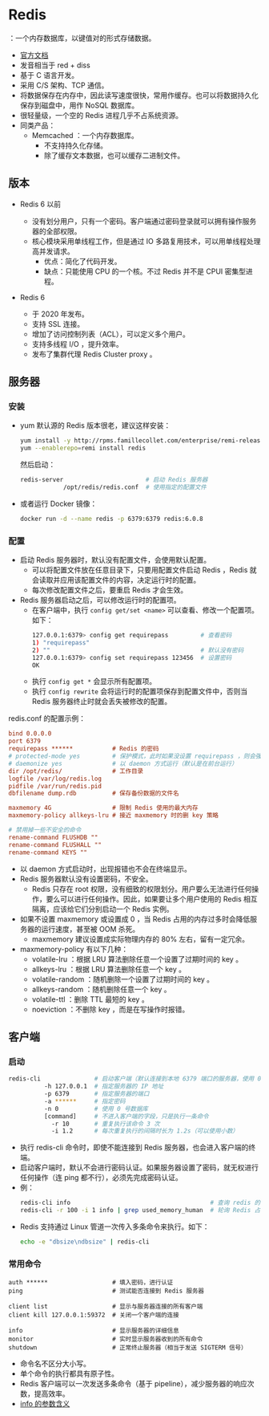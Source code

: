 # Redis

：一个内存数据库，以键值对的形式存储数据。
- [官方文档](https://redis.io/documentation)
- 发音相当于 red + diss
- 基于 C 语言开发。
- 采用 C/S 架构、TCP 通信。
- 将数据保存在内存中，因此读写速度很快，常用作缓存。也可以将数据持久化保存到磁盘中，用作 NoSQL 数据库。
- 很轻量级，一个空的 Redis 进程几乎不占系统资源。
- 同类产品：
  - Memcached ：一个内存数据库。
    - 不支持持久化存储。
    - 除了缓存文本数据，也可以缓存二进制文件。

## 版本

- Redis 6 以前
  - 没有划分用户，只有一个密码。客户端通过密码登录就可以拥有操作服务器的全部权限。
  - 核心模块采用单线程工作，但是通过 IO 多路复用技术，可以用单线程处理高并发请求。
    - 优点：简化了代码开发。
    - 缺点：只能使用 CPU 的一个核。不过 Redis 并不是 CPUI 密集型进程。

- Redis 6
  - 于 2020 年发布。
  - 支持 SSL 连接。
  - 增加了访问控制列表（ACL），可以定义多个用户。
  - 支持多线程 I/O ，提升效率。
  - 发布了集群代理 Redis Cluster proxy 。

## 服务器

### 安装

- yum 默认源的 Redis 版本很老，建议这样安装：
  ```sh
  yum install -y http://rpms.famillecollet.com/enterprise/remi-release-7.rpm
  yum --enablerepo=remi install redis
  ```
  然后启动：
  ```sh
  redis-server                       # 启动 Redis 服务器
              /opt/redis/redis.conf  # 使用指定的配置文件
  ```

- 或者运行 Docker 镜像：
  ```sh
  docker run -d --name redis -p 6379:6379 redis:6.0.8
  ```

### 配置

- 启动 Redis 服务器时，默认没有配置文件，会使用默认配置。
  - 可以将配置文件放在任意目录下，只要用配置文件启动 Redis ，Redis 就会读取并应用该配置文件的内容，决定运行时的配置。
  - 每次修改配置文件之后，要重启 Redis 才会生效。
- Redis 服务器启动之后，可以修改运行时的配置项。
  - 在客户端中，执行 `config get/set <name>` 可以查看、修改一个配置项。如下：
      ```sh
      127.0.0.1:6379> config get requirepass         # 查看密码
      1) "requirepass"
      2) ""                                          # 默认没有密码
      127.0.0.1:6379> config set requirepass 123456  # 设置密码
      OK
      ```
  - 执行 `config get *` 会显示所有配置项。
  - 执行 `config rewrite` 会将运行时的配置项保存到配置文件中，否则当 Redis 服务器终止时就会丢失被修改的配置。

redis.conf 的配置示例：
```ini
bind 0.0.0.0
port 6379
requirepass ******           # Redis 的密码
# protected-mode yes         # 保护模式，此时如果没设置 requirepass ，则会强制设置 bind 127.0.0.1
# daemonize yes              # 以 daemon 方式运行（默认是在前台运行）
dir /opt/redis/              # 工作目录
logfile /var/log/redis.log
pidfile /var/run/redis.pid
dbfilename dump.rdb          # 保存备份数据的文件名

maxmemory 4G                 # 限制 Redis 使用的最大内存
maxmemory-policy allkeys-lru # 接近 maxmemory 时的删 key 策略

# 禁用掉一些不安全的命令
rename-command FLUSHDB ""
rename-command FLUSHALL ""
rename-command KEYS ""
```
- 以 daemon 方式启动时，出现报错也不会在终端显示。
- Redis 服务器默认没有设置密码，不安全。
  - Redis 只存在 root 权限，没有细致的权限划分。用户要么无法进行任何操作，要么可以进行任何操作。因此，如果要让多个用户使用的 Redis 相互隔离，应该给它们分别启动一个 Redis 实例。
- 如果不设置 maxmemory 或设置成 0 ，当 Redis 占用的内存过多时会降低服务器的运行速度，甚至被 OOM 杀死。
  - maxmemory 建议设置成实际物理内存的 80% 左右，留有一定冗余。
- maxmemory-policy 有以下几种：
  - volatile-lru ：根据 LRU 算法删除任意一个设置了过期时间的 key 。
  - allkeys-lru ：根据 LRU 算法删除任意一个 key 。
  - volatile-random ：随机删除一个设置了过期时间的 key 。
  - allkeys-random ：随机删除任意一个 key 。
  - volatile-ttl ：删除 TTL 最短的 key 。
  - noeviction ：不删除 key ，而是在写操作时报错。

## 客户端

### 启动

```sh
redis-cli               # 启动客户端（默认连接到本地 6379 端口的服务器，使用 0 号数据库）
          -h 127.0.0.1  # 指定服务器的 IP 地址
          -p 6379       # 指定服务器的端口
          -a ******     # 指定密码
          -n 0          # 使用 0 号数据库
          [command]     # 不进入客户端的字段，只是执行一条命令
            -r 10       # 重复执行该命令 3 次
            -i 1.2      # 每次重复执行的间隔时长为 1.2s（可以使用小数）
```
- 执行 redis-cli 命令时，即使不能连接到 Redis 服务器，也会进入客户端的终端。
- 启动客户端时，默认不会进行密码认证。如果服务器设置了密码，就无权进行任何操作（连 ping 都不行），必须先完成密码认证。
- 例：
    ```sh
    redis-cli info                                       # 查询 redis 的信息
    redis-cli -r 100 -i 1 info | grep used_memory_human  # 轮询 Redis 占用的内存
    ```
- Redis 支持通过 Linux 管道一次传入多条命令来执行。如下：
    ```sh
    echo -e "dbsize\ndbsize" | redis-cli
    ```

### 常用命令

```
auth ******                  # 填入密码，进行认证
ping                         # 测试能否连接到 Redis 服务器

client list                  # 显示与服务器连接的所有客户端
client kill 127.0.0.1:59372  # 关闭一个客户端的连接

info                         # 显示服务器的详细信息
monitor                      # 实时显示服务器收到的所有命令
shutdown                     # 正常终止服务器（相当于发送 SIGTERM 信号）
```
- 命令名不区分大小写。
- 单个命令的执行都具有原子性。
- Redis 客户端可以一次发送多条命令（基于 pipeline），减少服务器的响应次数，提高效率。
- [info 的参数含义](https://redis.io/commands/info)
